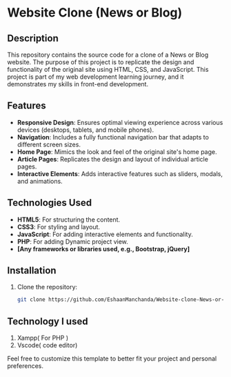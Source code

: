 # Website Clone (News or Blog)

## Description

This repository contains the source code for a clone of a News or Blog website. The purpose of this project is to replicate the design and functionality of the original site using HTML, CSS, and JavaScript. This project is part of my web development learning journey, and it demonstrates my skills in front-end development.

## Features

- **Responsive Design**: Ensures optimal viewing experience across various devices (desktops, tablets, and mobile phones).
- **Navigation**: Includes a fully functional navigation bar that adapts to different screen sizes.
- **Home Page**: Mimics the look and feel of the original site's home page.
- **Article Pages**: Replicates the design and layout of individual article pages.
- **Interactive Elements**: Adds interactive features such as sliders, modals, and animations.

## Technologies Used

- **HTML5**: For structuring the content.
- **CSS3**: For styling and layout.
- **JavaScript**: For adding interactive elements and functionality.
- **PHP**: For adding Dynamic project view.
- **[Any frameworks or libraries used, e.g., Bootstrap, jQuery]**

## Installation

1. Clone the repository:
   ```bash
   git clone https://github.com/EshaanManchanda/Website-clone-News-or-Blog-.git

## Technology I used

1. Xampp( For PHP )
2. Vscode( code editor)

Feel free to customize this template to better fit your project and personal preferences.
